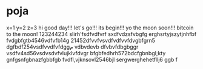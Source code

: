 # poja
x=1
y=2
z=3
hi
good day!!!
let's go!!!
its begin!!!
yo the moon soon!!!
bitcoin to the moon!
123244234
slirh'fsdfvdfvrf
sxdfvdzsfvbgfg
erghsrtyjszytjnhfbf
fvdgbfgtb4546vdfvfb14g
21452dfvvfvsvdfvdfvvfdvgbfgrn5
dgfbdf254vsdfvvdfvfdggم
vdbvdevb dfvbvfdbgbggr
vsdfv4sd56vsdvsdvfvlujklvfdvgr
bfgbfedhrh572bdcfgbnbgl;kty
 gnfgsnfgbnazfgbbfgb
fvdfl,vjknsovl2546bjl
sergwerghehetfllj6
ggb
f
